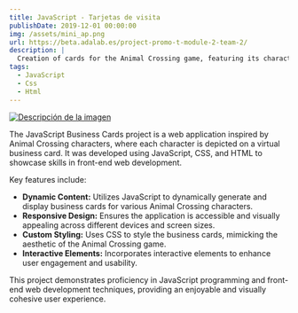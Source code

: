 ```yaml
---
title: JavaScript - Tarjetas de visita
publishDate: 2019-12-01 00:00:00
img: /assets/mini_ap.png
url: https://beta.adalab.es/project-promo-t-module-2-team-2/
description: |
  Creation of cards for the Animal Crossing game, featuring its characters.
tags:
  - JavaScript
  - Css
  - Html
---
```

[![Descripción de la imagen](/assets/mini_ap.png)](https://beta.adalab.es/project-promo-t-module-2-team-2/)

The JavaScript Business Cards project is a web application inspired by Animal Crossing characters, where each character is depicted on a virtual business card. It was developed using JavaScript, CSS, and HTML to showcase skills in front-end web development.

Key features include:

- **Dynamic Content:** Utilizes JavaScript to dynamically generate and display business cards for various Animal Crossing characters.
- **Responsive Design:** Ensures the application is accessible and visually appealing across different devices and screen sizes.
- **Custom Styling:** Uses CSS to style the business cards, mimicking the aesthetic of the Animal Crossing game.
- **Interactive Elements:** Incorporates interactive elements to enhance user engagement and usability.

This project demonstrates proficiency in JavaScript programming and front-end web development techniques, providing an enjoyable and visually cohesive user experience.
